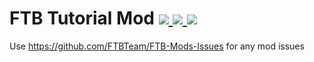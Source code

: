 # FTB Tutorial Mod [![](http://cf.way2muchnoise.eu/ftb-tutorial-mod.svg) ![](https://cf.way2muchnoise.eu/packs/ftb-tutorial-mod.svg) ![](http://cf.way2muchnoise.eu/versions/ftb-tutorial-mod.svg)](https://www.curseforge.com/minecraft/mc-mods/ftb-tutorial-mod)

Use https://github.com/FTBTeam/FTB-Mods-Issues for any mod issues
